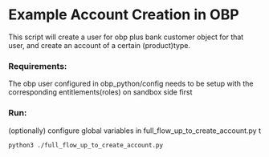 # Example Account Creation in OBP

This script will create a user for obp plus bank customer object for that user, and create an account of a certain (product)type.
### Requirements:
The obp user configured in obp_python/config needs to be setup with the corresponding entitlements(roles) on sandbox side first



### Run:
(optionally) configure global variables in full_flow_up_to_create_account.py
t
```
python3 ./full_flow_up_to_create_account.py
```